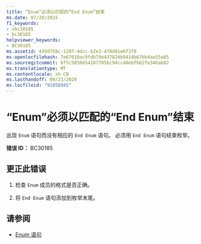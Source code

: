 ```yaml
---
title: “Enum”必须以匹配的“End Enum”结束
ms.date: 07/20/2015
f1_keywords:
- vbc30185
- bc30185
helpviewer_keywords:
- BC30185
ms.assetid: 43dd759c-1207-4dcc-b2e2-478d91e6f2f8
ms.openlocfilehash: 7e67010ac9fdb70e437824b9414b67bb4ae55a85
ms.sourcegitcommit: bf5c5850654187705bc94cc40ebfb62fe346ab02
ms.translationtype: MT
ms.contentlocale: zh-CN
ms.lasthandoff: 09/23/2020
ms.locfileid: "91058945"
---
```

# <a name="enum-must-end-with-a-matching-end-enum"></a>“Enum”必须以匹配的“End Enum”结束

出现 `Enum` 语句而没有相应的 `End Enum` 语句。 必须用 `End Enum` 语句结束枚举。  
  
 **错误 ID：** BC30185  
  
## <a name="to-correct-this-error"></a>更正此错误  
  
1. 检查 `Enum` 成员的格式是否正确。  
  
2. 将 `End Enum` 语句添加到枚举末尾。  
  
## <a name="see-also"></a>请参阅

- [Enum 语句](../language-reference/statements/enum-statement.md)
